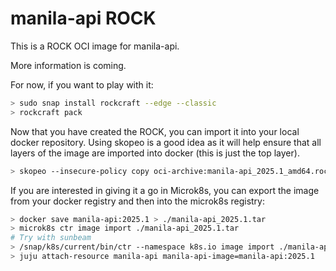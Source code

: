 # manila-api ROCK

This is a ROCK OCI image for manila-api.

More information is coming.

For now, if you want to play with it:

```bash
> sudo snap install rockcraft --edge --classic
> rockcraft pack
```

Now that you have created the ROCK, you can import it into
your local docker repository. Using skopeo is a good idea as
it will help ensure that all layers of the image are imported
into docker (this is just the top layer).

```bash
> skopeo --insecure-policy copy oci-archive:manila-api_2025.1_amd64.rock docker-daemon:manila-api:2025.1
```

If you are interested in giving it a go in Microk8s, you can
export the image from your docker registry and then into the
microk8s registry:

```bash
> docker save manila-api:2025.1 > ./manila-api_2025.1.tar
> microk8s ctr image import ./manila-api_2025.1.tar
# Try with sunbeam
> /snap/k8s/current/bin/ctr --namespace k8s.io image import ./manila-api_2025.1.tar
> juju attach-resource manila-api manila-api-image=manila-api:2025.1
```
